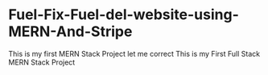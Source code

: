 # Fuel-Fix-Fuel-del-website-using-MERN-And-Stripe
This is my first MERN Stack Project let me correct This is my First Full Stack MERN Stack Project
